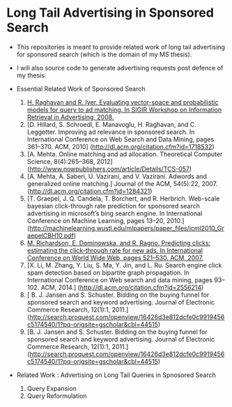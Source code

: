 # Long Tail Advertising in Sponsored Search
* This repositories is meant to provide related work of long tail advertising for sponsored search (which is the domain of my MS thesis).
* I will also source code to generate advertising requests post defence of my thesis.

* Essential Related Work of Sponsored Search
    1. [H. Raghavan and R. Iyer. Evaluating vector-space and probabilistic models for query to ad matching.
In SIGIR Workshop on Information Retrieval in Advertising, 2008.](https://pdfs.semanticscholar.org/31f9/4b8c3e2676466bdb273263364a6d9de2b027.pdf)
    2. [D. Hillard, S. Schroedl, E. Manavoglu, H. Raghavan, and C. Leggetter. Improving ad relevance in
sponsored search. In International Conference on Web Search and Data Mining, pages 361–370.
ACM, 2010] (http://dl.acm.org/citation.cfm?id=1718532)
    3. [A. Mehta. Online matching and ad allocation. Theoretical Computer Science, 8(4):265–368, 2012] (http://www.nowpublishers.com/article/Details/TCS-057)
    4. [A. Mehta, A. Saberi, U. Vazirani, and V. Vazirani. Adwords and generalized online matching.]
Journal of the ACM, 54(5):22, 2007.(http://dl.acm.org/citation.cfm?id=1284321)
    5. [T. Graepel, J. Q. Candela, T. Borchert, and R. Herbrich. Web-scale bayesian click-through rate
prediction for sponsored search advertising in microsoft’s bing search engine. In International
Conference on Machine Learning, pages 13–20, 2010.] (http://machinelearning.wustl.edu/mlpapers/paper_files/icml2010_GraepelCBH10.pdf)
    6. [M. Richardson, E. Dominowska, and R. Ragno. Predicting clicks: estimating the click-through rate for new ads. In International Conference on World Wide Web, pages 521–530. ACM, 2007.](http://dl.acm.org/citation.cfm?id=1242643)
    7. [X. Li, M. Zhang, Y. Liu, S. Ma, Y. Jin, and L. Ru. Search engine click spam detection based on
bipartite graph propagation. In International Conference on Web search and data mining, pages
93–102. ACM, 2014.] (http://dl.acm.org/citation.cfm?id=2556214)
    8. [ B. J. Jansen and S. Schuster. Bidding on the buying funnel for sponsored search and keyword
advertising. Journal of Electronic Commerce Research, 12(1):1, 2011.] (http://search.proquest.com/openview/16426d3e812dcfe0c9919456c5174540/1?pq-origsite=gscholar&cbl=44515)
    9.  [B. J. Jansen and S. Schuster. Bidding on the buying funnel for sponsored search and keyword
advertising. Journal of Electronic Commerce Research, 12(1):1, 2011.] (http://search.proquest.com/openview/16426d3e812dcfe0c9919456c5174540/1?pq-origsite=gscholar&cbl=44515)

* Related Work : Advertising on Long Tail Queries in Spnosored Search
    1. Query Expansion
    2. Query Reformulation
